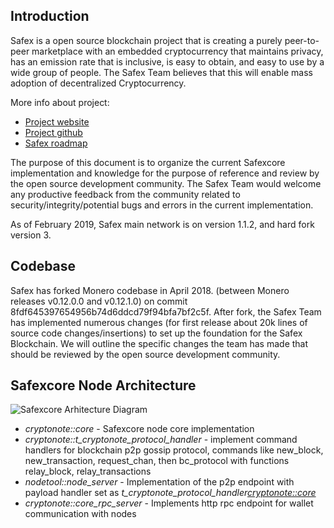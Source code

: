 ## Introduction

Safex is a open source blockchain project that is creating a purely peer-to-peer marketplace with an embedded cryptocurrency that maintains privacy, has an emission rate that is inclusive, is easy to obtain, and easy to use by a wide group of people. The Safex Team believes that this will enable mass adoption of decentralized Cryptocurrency.

More info about project:
* [Project website](https://safex.io/)
* [Project github](https://github.com/safex/safexcore)
* [Safex roadmap](https://safex.io/roadmap)

The purpose of this document is to organize the current Safexcore implementation and knowledge for the purpose of reference and review by the open source development community. The Safex Team would welcome any productive feedback from the community related to security/integrity/potential bugs and errors in the current implementation.

As of February 2019, Safex main network is on version 1.1.2, and hard fork version 3.

## Codebase

Safex has forked Monero codebase in April 2018. (between Monero releases v0.12.0.0 and v0.12.1.0) on commit 8fdf645397654956b74d6ddcd79f94bfa7bf2c5f. After fork, the Safex Team has implemented numerous changes (for first release about 20k lines of source code changes/insertions) to set up the foundation for the Safex Blockchain. We will outline the specific changes the team has made that should be reviewed by the open source development community.

## Safexcore Node Architecture
![Safexcore Arhitecture Diagram](https://github.com/safex/wiki/blob/master/Safexcore_Implementation_Notes/CoreDiagram.png)


* _cryptonote::core_ - Safexcore node core implementation
* _cryptonote::t_cryptonote_protocol_handler_ - implement command handlers for blockchain p2p gossip protocol, commands like new_block, new_transaction, request_chan, then bc_protocol with functions relay_block, relay_transactions
* _nodetool::node_server_ - Implementation of the p2p endpoint with payload handler set as _t_cryptonote_protocol_handler<cryptonote::core>_
* _cryptonote::core_rpc_server_ - Implements http rpc endpoint for wallet communication with nodes




